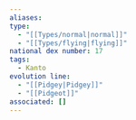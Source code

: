 ```yaml
---
aliases: 
type:
  - "[[Types/normal|normal]]"
  - "[[Types/flying|flying]]"
national dex number: 17
tags:
  - Kanto
evolution line:
  - "[[Pidgey|Pidgey]]"
  - "[[Pidgeot]]"
associated: []
---
```

